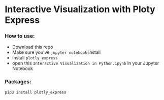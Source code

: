 # Interactive Visualization with Ploty Express

### How to use:

* Download this repo
* Make sure you've `jupyter notebook` install
* install `plotly_express`
* open this `Interactive Visualization in Python.ipynb` in your Jupyter Notebook

### Packages:

`pip3 install plotly_express`